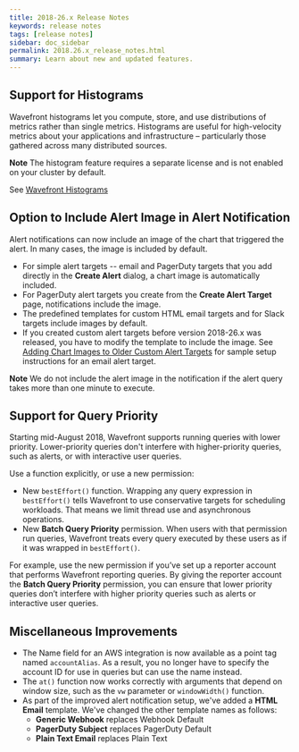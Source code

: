 ```yaml
---
title: 2018-26.x Release Notes
keywords: release notes
tags: [release notes]
sidebar: doc_sidebar
permalink: 2018.26.x_release_notes.html
summary: Learn about new and updated features.
---
```



## Support for Histograms
Wavefront histograms let you compute, store, and use distributions of metrics rather than single metrics. Histograms are useful for high-velocity metrics about your applications and infrastructure – particularly those gathered across many distributed sources.

**Note** The histogram feature requires a separate license and is not enabled on your cluster by default.

See [Wavefront Histograms](https://docs.wavefront.com/proxies_histograms.html)

## Option to Include Alert Image in Alert Notification

Alert notifications can now include an image of the chart that triggered the alert. In many cases, the image is included by default.
* For simple alert targets -- email and PagerDuty targets that you add directly in the **Create Alert** dialog, a chart image is automatically included.
* For PagerDuty alert targets you create from the **Create Alert Target** page, notifications include the image.
* The predefined templates for custom HTML email targets and for Slack targets include images by default.
* If you created custom alert targets before version 2018-26.x was released, you have to modify the template to include the image.  See [Adding Chart Images to Older Custom Alert Targets](alert_target_customizing.html#adding-chart-images-to-older-custom-alert-targets) for sample setup instructions for an email alert target.

**Note** We do not include the alert image in the notification if the alert query takes more than one minute to execute.

## Support for Query Priority

Starting mid-August 2018, Wavefront supports running queries with lower priority. Lower-priority queries don't interfere with higher-priority queries, such as alerts, or with interactive user queries.

Use a function explicitly, or use a new permission:
- New `bestEffort()` function. Wrapping any query expression in `bestEffort()` tells Wavefront to use conservative targets for scheduling workloads. That means we limit thread use and asynchronous operations.
- New **Batch Query Priority** permission. When users with that permission run queries, Wavefront treats every query executed by these users as if it was wrapped in `bestEffort()`.

For example, use the new permission if you’ve set up a reporter account that performs Wavefront reporting queries. By giving the reporter account the **Batch Query Priority** permission, you can ensure that lower priority queries don’t interfere with higher priority queries such as alerts or interactive user queries.

## Miscellaneous Improvements

* The Name field for an AWS integration is now available as a point tag named `accountAlias`. As a result, you no longer have to specify the account ID for use in queries but can use the name instead.
* The `at()` function now works correctly with arguments that depend on window size, such as the `vw` parameter or `windowWidth()` function.
* As part of the improved alert notification setup, we've added a **HTML Email** template. We've changed the other template names as follows:
  - **Generic Webhook** replaces Webhook Default
  - **PagerDuty Subject** replaces PagerDuty Default
  - **Plain Text Email** replaces Plain Text
